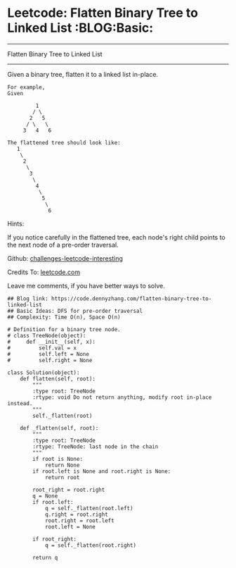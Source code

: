 # Leetcode: Flatten Binary Tree to Linked List     :BLOG:Basic:


---

Flatten Binary Tree to Linked List  

---

Given a binary tree, flatten it to a linked list in-place.  

    For example,
    Given
    
             1
            / \
           2   5
          / \   \
         3   4   6

    The flattened tree should look like:
       1
        \
         2
          \
           3
            \
             4
              \
               5
                \
                 6

Hints:  

If you notice carefully in the flattened tree, each node's right child points to the next node of a pre-order traversal.  

Github: [challenges-leetcode-interesting](https://github.com/DennyZhang/challenges-leetcode-interesting/tree/master/flatten-binary-tree-to-linked-list)  

Credits To: [leetcode.com](https://leetcode.com/problems/flatten-binary-tree-to-linked-list/description/)  

Leave me comments, if you have better ways to solve.  

    ## Blog link: https://code.dennyzhang.com/flatten-binary-tree-to-linked-list
    ## Basic Ideas: DFS for pre-order traversal
    ## Complexity: Time O(n), Space O(n)
    
    # Definition for a binary tree node.
    # class TreeNode(object):
    #     def __init__(self, x):
    #         self.val = x
    #         self.left = None
    #         self.right = None
    
    class Solution(object):
        def flatten(self, root):
            """
            :type root: TreeNode
            :rtype: void Do not return anything, modify root in-place instead.
            """
            self._flatten(root)
    
        def _flatten(self, root):
            """
            :type root: TreeNode
            :rtype: TreeNode: last node in the chain
            """
            if root is None:
                return None
            if root.left is None and root.right is None:
                return root
    
            root_right = root.right
            q = None
            if root.left:
                q = self._flatten(root.left)
                q.right = root.right
                root.right = root.left
                root.left = None
    
            if root_right:
                q = self._flatten(root.right)
    
            return q
